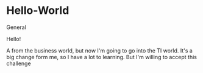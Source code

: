 # Hello-World
General 

Hello!

A from the business world, but now I'm going to go into the TI world. 
It's a big change form me, so I have a lot to learning. But I'm willing to accept this challenge

